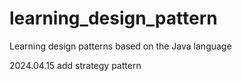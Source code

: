 # learning_design_pattern
Learning design patterns based on the Java language

2024.04.15 add strategy pattern
